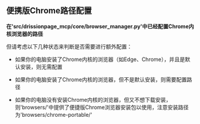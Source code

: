 
## 便携版Chrome路径配置
**在'src/drissionpage_mcp/core/browser_manager.py'中已经配置Chrome内核浏览器的路径**

但请考虑以下几种状态来判断是否需要进行额外配置：

- 如果你的电脑安装了Chrome内核的浏览器（如Edge、Chrome），并且是默认安装，则无需配置

- 如果你的电脑安装了Chrome内核的浏览器，但不是默认安装，则需要配置路径

- 如果你的电脑没有安装Chrome内核的浏览器，但又不想下载安装，则'browsers/'中提供了便捷版Chrome浏览器安装包以使用，注意安装路径为'browsers/chrome-portable/'